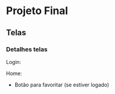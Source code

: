 # Projeto Final

## Telas

 <!-- - Criação de conta -->
 <!-- - Login -->
 <!-- - Home (listagem de artigos) -->
 <!-- - Cadastro de artigo -->
 <!-- - Visualização de artigo -->

### Detalhes telas

<!-- Criação de conta:  -->
<!-- - Menu superior -->
<!-- - Input texto (usuário) -->
<!-- - Input senha -->
<!-- - Botão confirmar (mostra callback, redireciona para login) -->
<!-- - Botão cancelar (volta para home) -->

Login:

<!-- - Igual criação de conta -->

Home:

<!-- - Menu superior
- Listagem de artigos
  - Título
  - Resumo
  - Data de postagem
  - Autor
  - Botão para visualizar artigo completo -->

- Botão para favoritar (se estiver logado)
  <!-- - Botão para criar artigo (caso estiver logado) -->

<!-- Cadastro de artigo:
- Menu superior
- Campo texto (título, max 255)
- Campo conteúdo (rich text ou textarea simples, max 4000) -->

<!-- Visualização de artigo:
- Menu superior
- Título
- Conteúdo
- Seção de comentários
   - Lista de comentários
      - Autor
      - Comentário
      - Curtidas
      - Curtir (somente se estiver logado)
   - Adicionar comentário -->

